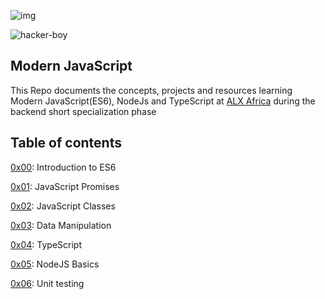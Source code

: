 ![img](https://assets.imaginablefutures.com/media/images/ALX_Logo.max-200x150.png)


![hacker-boy](https://media4.giphy.com/media/RbDKaczqWovIugyJmW/200w.webp?cid=ecf05e470596lw1xdle2khnjie20rnxr0zjax30rkoi0l8ue&ep=v1_gifs_search&rid=200w.webp&ct=g)

## Modern JavaScript

This Repo documents the concepts, projects and resources learning Modern JavaScript(ES6), NodeJs and TypeScript at [ALX Africa](www.alxafrica.com) during the backend short specialization phase

## Table of contents
[0x00](0x00-ES6_basic): Introduction to ES6

[0x01](0x01-ES6_promise): JavaScript Promises

[0x02](0x02-ES6_classes): JavaScript Classes

[0x03](0x03-ES6_data_manipulation): Data Manipulation

[0x04](0x04-TypeScript): TypeScript

[0x05](0x05-Node_JS_basic): NodeJS Basics

[0x06](0x06-unittests_in_js): Unit testing
